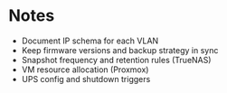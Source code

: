 # Notes

- Document IP schema for each VLAN
- Keep firmware versions and backup strategy in sync
- Snapshot frequency and retention rules (TrueNAS)
- VM resource allocation (Proxmox)
- UPS config and shutdown triggers
